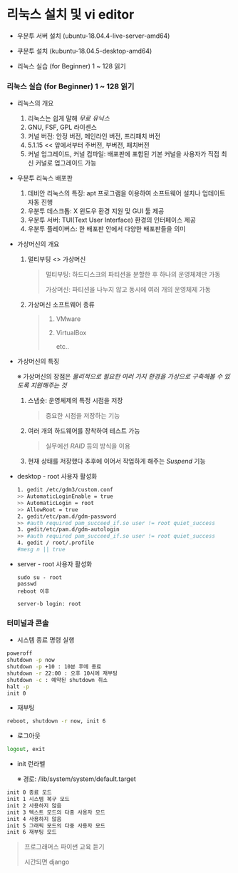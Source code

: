# 리눅스 설치 및 vi editor



* 우분투 서버 설치 (ubuntu-18.04.4-live-server-amd64)
* 쿠분투 설치 (kubuntu-18.04.5-desktop-amd64)

* 리눅스 실습 (for Beginner) 1 ~ 128 읽기



### 리눅스 실습 (for Beginner) 1 ~ 128 읽기



* 리눅스의 개요
  1. 리눅스는 쉽게 말해 *무료 유닉스*
  2. GNU, FSF, GPL 라이센스
  3. 커널 버전: 안정 버전, 메인라인 버전, 프리패치 버전
  4. 5.1.15 << 앞에서부터 주버전, 부버전, 패치버전
  5. 커널 업그레이드, 커널 컴파일: 배포판에 포함된 기본 커널을 사용자가 직접 최신 커널로 업그레이드 가능



* 우분투 리눅스 배포판
  1. 데비안 리눅스의 특징: apt 프로그램을 이용하여 소프트웨어 설치나 업데이트 자동 진행
  2. 우분투 데스크톱: X 윈도우 환경 지원 및 GUI 툴 제공
  3. 우분투 서버: TUI(Text User Interface) 환경의 인터페이스 제공
  4. 우분투 플레이버스: 한 배포판 안에서 다양한 배포판들을 의미



* 가상머신의 개요

  1. 멀티부팅 <> 가상머신

     >멀티부팅: 하드디스크의 파티션을 분할한 후 하나의 운영체제만 가동
     >
     >가상머신: 파티션을 나누지 않고 동시에 여러 개의 운영체제 가동

  2. 가상머신 소프트웨어 종류

     > 1. VMware
     >
     > 2. VirtualBox
     >
     >    etc..



* 가상머신의 특징

  ※ 가상머신의 장점은 *물리적으로 필요한 여러 가지 환경을 가상으로 구축해볼 수 있도록 지원해주는 것*

  1. 스냅숏: 운영체제의 특정 시점을 저장

     > 중요한 시점을 저장하는 기능

  2. 여러 개의 하드웨어를 장착하여 테스트 가능

     > 실무에선 *RAID* 등의 방식을 이용

  3. 현재 상태를 저장했다 추후에 이어서 작업하게 해주는 *Suspend* 기능



* desktop - root 사용자 활성화

  ```bash
  1. gedit /etc/gdm3/custom.conf
  >> AutomaticLoginEnable = true
  >> AutomaticLogin = root
  >> AllowRoot = true
  2. gedit/etc/pam.d/gdm-password
  >> #auth required pam_succeed_if.so user != root quiet_success
  3. gedit/etc/pam.d/gdm-autologin
  >> #auth required pam_succeed_if.so user != root quiet_success
  4. gedit / root/.profile
  #mesg n || true
  ```



* server  - root 사용자 활성화

  ```
  sudo su - root
  passwd
  reboot 이후
  
  server-b login: root
  ```

  

### 터미널과 콘솔

* 시스템 종료 명령 실행

```bash
poweroff
shutdown -p now
shutdown -p +10 : 10분 후에 종료
shutdown -r 22:00 : 오후 10시에 재부팅
shutdown -c : 예약된 shutdown 취소
halt -p
init 0
```

* 재부팅

```bash
reboot, shutdown -r now, init 6
```

* 로그아웃

```bash
logout, exit
```

* init 런라벨

  ※ 경로: /lib/system/system/default.target

```bash
init 0 종료 모드
init 1 시스템 복구 모드
init 2 사용하지 않음
init 3 텍스트 모드의 다중 사용자 모드
init 4 사용하지 않음
init 5 그래픽 모드의 다중 사용자 모드
init 6 재부팅 모드 
```



> 프로그래머스 파이썬 교육 듣기
>
> 시간되면 django

